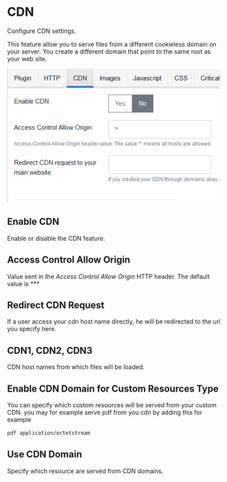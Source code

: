 # CDN

Configure CDN settings.

This feature allow you to serve files from a different cookieless domain on your server. You create a different domain that point to the same root as your web site.

![CDN settings](./img/cdn-settings.PNG)

## Enable CDN

Enable or disable the CDN feature.

## Access Control Allow Origin

Value sent in the _Access Control Allow Origin_ HTTP header. The default value is \*\*\*

## Redirect CDN Request

If a user access your cdn host name directly, he will be redirected to the url you specify here.

## CDN1, CDN2, CDN3

CDN host names from which files will be loaded.

## Enable CDN Domain for Custom Resources Type

You can specify which custom resources will be served from your custom CDN. you may for example serve pdf from you cdn by adding this for example

```markdown
pdf application/octetstream
```

## Use CDN Domain

Specify which resource are served from CDN domains.
